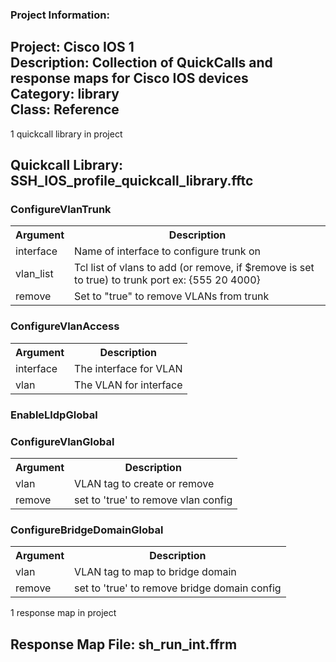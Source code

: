 ### Project Information:
Project: Cisco IOS 1  
Description: Collection of QuickCalls and response maps for Cisco IOS devices  
Category: library  
Class: Reference
 ----
1 quickcall library in project
## Quickcall Library: SSH_IOS_profile_quickcall_library.fftc
### ConfigureVlanTrunk
<table><tr><th>Argument</th><th>Description</th></tr>
<tr><td>interface</td><td>Name of interface to configure trunk on</tr></td>
<tr><td>vlan_list</td><td>Tcl list of vlans to add (or remove, if $remove is set to true) to trunk port
ex: {555 20 4000}</tr></td>
<tr><td>remove</td><td>Set to "true" to remove VLANs from trunk </tr></td></table>

### ConfigureVlanAccess
<table><tr><th>Argument</th><th>Description</th></tr>
<tr><td>interface</td><td>The interface for VLAN</tr></td>
<tr><td>vlan</td><td>The VLAN for interface</tr></td></table>

### EnableLldpGlobal
### ConfigureVlanGlobal
<table><tr><th>Argument</th><th>Description</th></tr>
<tr><td>vlan</td><td>VLAN tag to create or remove</tr></td>
<tr><td>remove</td><td>set to 'true' to remove vlan config</tr></td></table>

### ConfigureBridgeDomainGlobal
<table><tr><th>Argument</th><th>Description</th></tr>
<tr><td>vlan</td><td>VLAN tag to map to bridge domain</tr></td>
<tr><td>remove</td><td>set to 'true' to remove bridge domain config</tr></td></table>

1 response map in project
## Response Map File: sh_run_int.ffrm